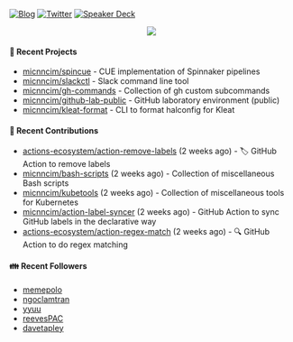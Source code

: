 [![Blog](https://img.shields.io/badge/Blog-0?style=flat-square&logo=gatsby&color=181717&logoColor=white)](https://micnncim.com)
[![Twitter](https://img.shields.io/badge/Twitter-0?style=flat-square&logo=twitter&color=1DA1F2&logoColor=white)](https://twitter.com/micnncim)
[![Speaker Deck](https://img.shields.io/badge/Speaker_Deck-0?style=flat-square&logo=speaker-deck&color=009287&logoColor=white)](https://speakerdeck.com/micnncim)

<p align="center">
<img src="https://github-readme-stats.vercel.app/api?username=micnncim&show_icons=true&count_private=true" />
</p>

#### 🍎 Recent Projects

- [micnncim/spincue](https://github.com/micnncim/spincue) - CUE implementation of Spinnaker pipelines
- [micnncim/slackctl](https://github.com/micnncim/slackctl) - Slack command line tool
- [micnncim/gh-commands](https://github.com/micnncim/gh-commands) - Collection of gh custom subcommands
- [micnncim/github-lab-public](https://github.com/micnncim/github-lab-public) - GitHub laboratory environment (public)
- [micnncim/kleat-format](https://github.com/micnncim/kleat-format) - CLI to format halconfig for Kleat

#### 🌱 Recent Contributions

- [actions-ecosystem/action-remove-labels](https://github.com/actions-ecosystem/action-remove-labels) (2 weeks ago) - 🏷️ GitHub Action to remove labels
- [micnncim/bash-scripts](https://github.com/micnncim/bash-scripts) (2 weeks ago) - Collection of miscellaneous Bash scripts
- [micnncim/kubetools](https://github.com/micnncim/kubetools) (2 weeks ago) - Collection of miscellaneous tools for Kubernetes
- [micnncim/action-label-syncer](https://github.com/micnncim/action-label-syncer) (2 weeks ago) - GitHub Action to sync GitHub labels in the declarative way
- [actions-ecosystem/action-regex-match](https://github.com/actions-ecosystem/action-regex-match) (2 weeks ago) - 🔍 GitHub Action to do regex matching

#### 👪  Recent Followers

- [memepolo](https://github.com/memepolo)
- [ngoclamtran](https://github.com/ngoclamtran)
- [yyuu](https://github.com/yyuu)
- [reevesPAC](https://github.com/reevesPAC)
- [davetapley](https://github.com/davetapley)
